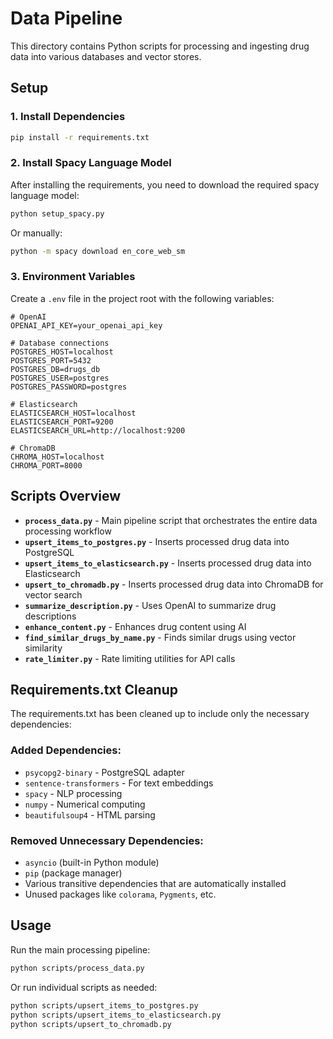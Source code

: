 # Data Pipeline

This directory contains Python scripts for processing and ingesting drug data into various databases and vector stores.

## Setup

### 1. Install Dependencies

```bash
pip install -r requirements.txt
```

### 2. Install Spacy Language Model

After installing the requirements, you need to download the required spacy language model:

```bash
python setup_spacy.py
```

Or manually:

```bash
python -m spacy download en_core_web_sm
```

### 3. Environment Variables

Create a `.env` file in the project root with the following variables:

```env
# OpenAI
OPENAI_API_KEY=your_openai_api_key

# Database connections
POSTGRES_HOST=localhost
POSTGRES_PORT=5432
POSTGRES_DB=drugs_db
POSTGRES_USER=postgres
POSTGRES_PASSWORD=postgres

# Elasticsearch
ELASTICSEARCH_HOST=localhost
ELASTICSEARCH_PORT=9200
ELASTICSEARCH_URL=http://localhost:9200

# ChromaDB
CHROMA_HOST=localhost
CHROMA_PORT=8000
```

## Scripts Overview

- **`process_data.py`** - Main pipeline script that orchestrates the entire data processing workflow
- **`upsert_items_to_postgres.py`** - Inserts processed drug data into PostgreSQL
- **`upsert_items_to_elasticsearch.py`** - Inserts processed drug data into Elasticsearch
- **`upsert_to_chromadb.py`** - Inserts processed drug data into ChromaDB for vector search
- **`summarize_description.py`** - Uses OpenAI to summarize drug descriptions
- **`enhance_content.py`** - Enhances drug content using AI
- **`find_similar_drugs_by_name.py`** - Finds similar drugs using vector similarity
- **`rate_limiter.py`** - Rate limiting utilities for API calls

## Requirements.txt Cleanup

The requirements.txt has been cleaned up to include only the necessary dependencies:

### Added Dependencies:
- `psycopg2-binary` - PostgreSQL adapter
- `sentence-transformers` - For text embeddings
- `spacy` - NLP processing
- `numpy` - Numerical computing
- `beautifulsoup4` - HTML parsing

### Removed Unnecessary Dependencies:
- `asyncio` (built-in Python module)
- `pip` (package manager)
- Various transitive dependencies that are automatically installed
- Unused packages like `colorama`, `Pygments`, etc.

## Usage

Run the main processing pipeline:

```bash
python scripts/process_data.py
```

Or run individual scripts as needed:

```bash
python scripts/upsert_items_to_postgres.py
python scripts/upsert_items_to_elasticsearch.py
python scripts/upsert_to_chromadb.py
```